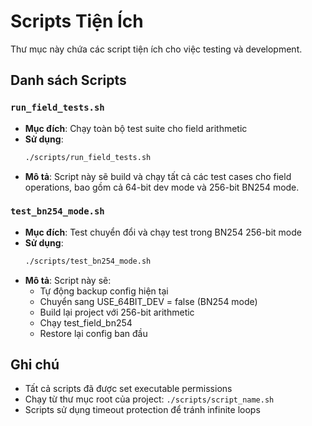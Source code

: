 # Scripts Tiện Ích

Thư mục này chứa các script tiện ích cho việc testing và development.

## Danh sách Scripts

### `run_field_tests.sh`
- **Mục đích**: Chạy toàn bộ test suite cho field arithmetic
- **Sử dụng**: 
  ```bash
  ./scripts/run_field_tests.sh
  ```
- **Mô tả**: Script này sẽ build và chạy tất cả các test cases cho field operations, bao gồm cả 64-bit dev mode và 256-bit BN254 mode.

### `test_bn254_mode.sh`
- **Mục đích**: Test chuyển đổi và chạy test trong BN254 256-bit mode
- **Sử dụng**:
  ```bash
  ./scripts/test_bn254_mode.sh
  ```
- **Mô tả**: Script này sẽ:
  - Tự động backup config hiện tại
  - Chuyển sang USE_64BIT_DEV = false (BN254 mode)
  - Build lại project với 256-bit arithmetic
  - Chạy test_field_bn254
  - Restore lại config ban đầu

## Ghi chú

- Tất cả scripts đã được set executable permissions
- Chạy từ thư mục root của project: `./scripts/script_name.sh`
- Scripts sử dụng timeout protection để tránh infinite loops